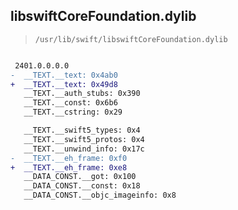 ## libswiftCoreFoundation.dylib

> `/usr/lib/swift/libswiftCoreFoundation.dylib`

```diff

 2401.0.0.0.0
-  __TEXT.__text: 0x4ab0
+  __TEXT.__text: 0x49d8
   __TEXT.__auth_stubs: 0x390
   __TEXT.__const: 0x6b6
   __TEXT.__cstring: 0x29

   __TEXT.__swift5_types: 0x4
   __TEXT.__swift5_protos: 0x4
   __TEXT.__unwind_info: 0x17c
-  __TEXT.__eh_frame: 0xf0
+  __TEXT.__eh_frame: 0xe8
   __DATA_CONST.__got: 0x100
   __DATA_CONST.__const: 0x18
   __DATA_CONST.__objc_imageinfo: 0x8

```
